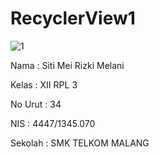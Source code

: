 # RecyclerView1

![1](https://cloud.githubusercontent.com/assets/22258609/20957426/4d4c5d96-bc82-11e6-8dee-a2d593369c93.PNG)

Nama : Siti Mei Rizki Melani

Kelas : XII RPL 3

No Urut : 34

NIS : 4447/1345.070

Sekolah : SMK TELKOM MALANG
